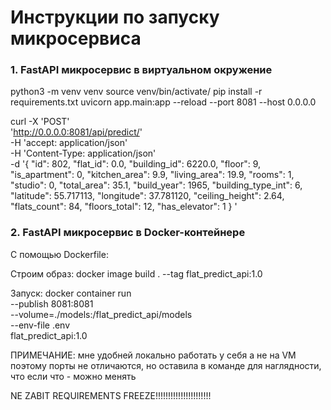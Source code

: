# Инструкции по запуску микросервиса

### 1. FastAPI микросервис в виртуальном окружение

python3 -m venv venv
source venv/bin/activate/
pip install -r requirements.txt
uvicorn app.main:app --reload --port 8081 --host 0.0.0.0

curl -X 'POST' \
  'http://0.0.0.0:8081/api/predict/' \
  -H 'accept: application/json' \
  -H 'Content-Type: application/json' \
  -d '{
  "id": 802,
  "flat_id": 0.0,
  "building_id": 6220.0,
  "floor": 9,
  "is_apartment": 0,
  "kitchen_area": 9.9,
  "living_area": 19.9,
  "rooms": 1,
  "studio": 0,
  "total_area": 35.1,
  "build_year": 1965,
  "building_type_int": 6,
  "latitude": 55.717113,
  "longitude": 37.781120,
  "ceiling_height": 2.64,
  "flats_count": 84,
  "floors_total": 12,
  "has_elevator": 1
}
'

### 2. FastAPI микросервис в Docker-контейнере
С помощью Dockerfile:

Строим образ:
docker image build . --tag flat_predict_api:1.0

Запуск:
docker container run \
--publish 8081:8081 \
--volume=./models:/flat_predict_api/models \
--env-file .env \
flat_predict_api:1.0

ПРИМЕЧАНИЕ: мне удобней локально работать у себя а не на VM
поэтому порты не отличаются, но оставила в команде для наглядности, что если что - можно менять

NE ZABIT REQUIREMENTS FREEZE!!!!!!!!!!!!!!!!!!!!!!